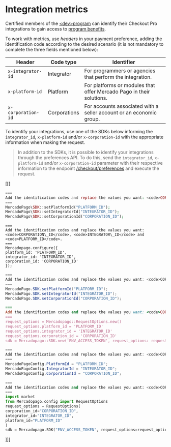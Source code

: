 # Integration metrics

Certified members of the [&lt;dev>program](https://www.mercadopago.com/developers/en/developer-program) can identify their Checkout Pro integrations to gain access to [program benefits](https://www.mercadopago.com.br/developers/pt/developer-program#dev-program-benefits).

To work with metrics, use _headers_ in your payment preference, adding the identification code according to the desired scenario (it is not mandatory to complete the three fields mentioned below):

| Header | Code type | Identifier |
| --- | --- | --- |
| `x-integrator-id` | Integrator | For programmers or agencies that perform the integration. |
| `x-platform-id` | Platform | For platforms or modules that offer Mercado Pago in their solutions. |
| `x-corporation-id` | Corporations | For accounts associated with a seller account or an economic group. |

To identify your integrations, use one of the SDKs below informing the `integrator_id`, `x-platform-id` and/or `x-corporation-id` with the appropriate information when making the request.

> In addition to the SDKs, it is possible to identify your integrations through the preferences API. To do this, send the `integrator_id`, `x-platform-id` and/or `x-corporation-id` parameter with their respective information to the endpoint [/checkout/preferences](/developers/en/reference/preferences/_checkout_preferences/post) and execute the request.

[[[
```php
===
Add the identification codes and replace the values you want: <code>CORPORATION\_ID</code>, <code>INTEGRATOR\_ID</code> and <code>PLATFORM_ID</code>.
===
MercadoPago\SDK::setPlatformId("PLATFORM_ID");
MercadoPago\SDK::setIntegratorId("INTEGRATOR_ID");
MercadoPago\SDK::setCorporationId("CORPORATION_ID");
```
```node
===
Add the identification codes and replace the values you want: <code>CORPORATION\_ID</code>, <code>INTEGRATOR\_ID</code> and <code>PLATFORM_ID</code>.
===
Mercadopago.configure({
platform_id: 'PLATFORM_ID',
integrator_id: 'INTEGRATOR_ID',
corporation_id: 'CORPORATION_ID'
});
```
```java
===
Add the identification codes and replace the values you want: <code>CORPORATION\_ID</code>, <code>INTEGRATOR\_ID</code> and <code>PLATFORM_ID</code>.
===
MercadoPago.SDK.setPlatformId("PLATFORM_ID");
MercadoPago.SDK.setIntegratorId("INTEGRATOR_ID");
MercadoPago.SDK.setCorporationId("CORPORATION_ID");
```
```ruby
===
Add the identification codes and replace the values you want: <code>CORPORATION\_ID</code>, <code>INTEGRATOR\_ID</code> and <code>PLATFORM_ID</code>.
===
request_options = Mercadopago::RequestOptions.new()
request_options.platform_id = 'PLATFORM_ID'
request_options.integrator_id = 'INTEGRATOR_ID'
request_options.corporation_id = 'CORPORATION_ID'
sdk = Mercadopago::SDK.new('ENV_ACCESS_TOKEN', request_options: request_options)
```
```csharp
===
Add the identification codes and replace the values you want: <code>CORPORATION\_ID</code>, <code>INTEGRATOR\_ID</code> and <code>PLATFORM_ID</code>.
===
MercadoPagoConfig.PlatformId = "PLATFORM_ID";
MercadoPagoConfig.IntegratorId = "INTEGRATOR_ID";
MercadoPagoConfig.CorporationId = "CORPORATION_ID";
```
```python
===
Add the identification codes and replace the values you want: <code>CORPORATION\_ID</code>, <code>INTEGRATOR\_ID</code> and <code>PLATFORM_ID</code>.
===
import market
from Mercadopago.config import RequestOptions
request_options = RequestOptions(
corporation_id="CORPORATION_ID",
integrator_id="INTEGRATOR_ID",
platform_id="PLATFORM_ID"
)
sdk = Mercadopago.SDK("ENV_ACCESS_TOKEN", request_options=request_options)
```
]]]